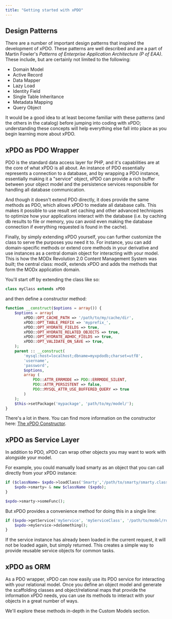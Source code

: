 ```yaml
---
title: "Getting started with xPDO"
---
```


## Design Patterns

There are a number of important design patterns that inspired the development of xPDO. These patterns are well described and are a part of Martin Fowler's _Patterns of Enterprise Application Architecture (P of EAA)_. These include, but are certainly not limited to the following:

- Domain Model
- Active Record
- Data Mapper
- Lazy Load
- Identity Field
- Single Table Inheritance
- Metadata Mapping
- Query Object

It would be a good idea to at least become familiar with these patterns (and the others in the catalog) before jumping into coding with xPDO; understanding these concepts will help everything else fall into place as you begin learning more about xPDO.

## xPDO as PDO Wrapper

PDO is the standard data access layer for PHP, and it's capabilities are at the core of what xPDO is all about. An instance of PDO essentially represents a connection to a database, and by wrapping a PDO instance, essentially making it a "service" object, xPDO can provide a rich buffer between your object model and the persistence services responsible for handling all database communication.

And though it doesn't extend PDO directly, it does provide the same methods as PDO, which allows xPDO to mediate all database calls. This makes it possible to use result set caching and other advanced techniques to optimize how your applications interact with the database (i.e. by caching db results to file or memory, you can avoid even making the database connection if everything requested is found in the cache).

Finally, by simply extending xPDO yourself, you can further customize the class to serve the purposes you need it to. For instance, you can add domain-specific methods or extend core methods in your derivative and use instances as a central domain object for interacting with your model. This is how the MODx Revolution 2.0 Content Management System was built; the central class: modX, extends xPDO and adds the methods that form the MODx application domain.

You'll start off by extending the class like so:

``` php
class myClass extends xPDO
```

and then define a constructor method:

``` php
function __construct($options = array()) {
    $options = array(
        xPDO::OPT_CACHE_PATH => '/path/to/my/cache/dir',
        xPDO::OPT_TABLE_PREFIX => 'myprefix_',
        xPDO::OPT_HYDRATE_FIELDS => true,
        xPDO::OPT_HYDRATE_RELATED_OBJECTS => true,
        xPDO::OPT_HYDRATE_ADHOC_FIELDS => true,
        xPDO::OPT_VALIDATE_ON_SAVE => true,
    );
    parent :: __construct(
        'mysql:host=localhost;dbname=myxpdodb;charset=utf8',
        'username',
        'password',
        $options,
        array (
            PDO::ATTR_ERRMODE => PDO::ERRMODE_SILENT,
            PDO::ATTR_PERSISTENT => false,
            PDO::MYSQL_ATTR_USE_BUFFERED_QUERY => true
        )
    );
    $this->setPackage('mypackage', 'path/to/my/model/');
}
```

There's a lot in there. You can find more information on the constructor here: [The xPDO Constructor](extending-modx/xpdo/create-xpdo-instance "The xPDO Constructor").

## xPDO as Service Layer

In addition to PDO, xPDO can wrap other objects you may want to work with alongside your model.

For example, you could manually load smarty as an object that you can call directly from your xPDO instance:

``` php
if ($className= $xpdo->loadClass('Smarty','/path/to/smarty/smarty.class.php', false, true)) {
    $xpdo->smarty= & new $className ($xpdo);
}

$xpdo->smarty->someFunc();
```

But xPDO provides a convenience method for doing this in a single line:

``` php
if ($xpdo->getService('myService', 'myServiceClass', '/path/to/model/root/', array('param1' => $param1, 'param2' => $param2)) {
    $xpdo->myService->doSomething();
}
```

If the service instance has already been loaded in the current request, it will not be loaded again, but simply returned. This creates a simple way to provide reusable service objects for common tasks.

## xPDO as ORM

As a PDO wrapper, xPDO can now easily use its PDO service for interacting with your relational model. Once you define an object model and generate the scaffolding classes and object/relational maps that provide the information xPDO needs, you can use its methods to interact with your objects in a great number of ways. 

We'll explore these methods in-depth in the Custom Models section.

